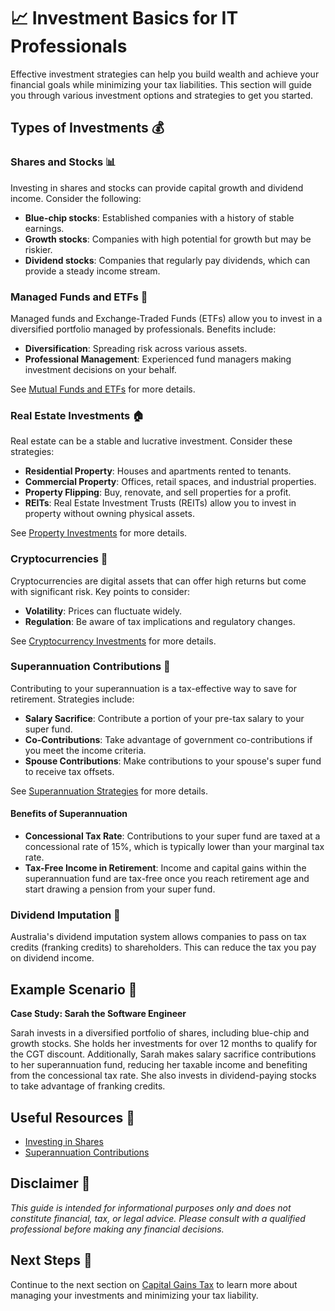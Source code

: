 # 📈 Investment Basics for IT Professionals

Effective investment strategies can help you build wealth and achieve your financial goals while minimizing your tax liabilities. This section will guide you through various investment options and strategies to get you started.

## Types of Investments 💰

### Shares and Stocks 📊

Investing in shares and stocks can provide capital growth and dividend income. Consider the following:

- **Blue-chip stocks**: Established companies with a history of stable earnings.
- **Growth stocks**: Companies with high potential for growth but may be riskier.
- **Dividend stocks**: Companies that regularly pay dividends, which can provide a steady income stream.

### Managed Funds and ETFs 🏦

Managed funds and Exchange-Traded Funds (ETFs) allow you to invest in a diversified portfolio managed by professionals. Benefits include:

- **Diversification**: Spreading risk across various assets.
- **Professional Management**: Experienced fund managers making investment decisions on your behalf.

See [Mutual Funds and ETFs](mutual-funds-and-etfs.md) for more details.

### Real Estate Investments 🏠

Real estate can be a stable and lucrative investment. Consider these strategies:

- **Residential Property**: Houses and apartments rented to tenants.
- **Commercial Property**: Offices, retail spaces, and industrial properties.
- **Property Flipping**: Buy, renovate, and sell properties for a profit.
- **REITs**: Real Estate Investment Trusts (REITs) allow you to invest in property without owning physical assets.

See [Property Investments](property-investments.md) for more details.

### Cryptocurrencies 💎

Cryptocurrencies are digital assets that can offer high returns but come with significant risk. Key points to consider:

- **Volatility**: Prices can fluctuate widely.
- **Regulation**: Be aware of tax implications and regulatory changes.

See [Cryptocurrency Investments](crypto-investments.md) for more details.

### Superannuation Contributions 🏦

Contributing to your superannuation is a tax-effective way to save for retirement. Strategies include:

- **Salary Sacrifice**: Contribute a portion of your pre-tax salary to your super fund.
- **Co-Contributions**: Take advantage of government co-contributions if you meet the income criteria.
- **Spouse Contributions**: Make contributions to your spouse's super fund to receive tax offsets.

See [Superannuation Strategies](supperannuation-strategies.md) for more details.

#### Benefits of Superannuation

- **Concessional Tax Rate**: Contributions to your super fund are taxed at a concessional rate of 15%, which is typically lower than your marginal tax rate.
- **Tax-Free Income in Retirement**: Income and capital gains within the superannuation fund are tax-free once you reach retirement age and start drawing a pension from your super fund.

### Dividend Imputation 📄

Australia's dividend imputation system allows companies to pass on tax credits (franking credits) to shareholders. This can reduce the tax you pay on dividend income.

## Example Scenario 📘

**Case Study: Sarah the Software Engineer**

Sarah invests in a diversified portfolio of shares, including blue-chip and growth stocks. She holds her investments for over 12 months to qualify for the CGT discount. Additionally, Sarah makes salary sacrifice contributions to her superannuation fund, reducing her taxable income and benefiting from the concessional tax rate. She also invests in dividend-paying stocks to take advantage of franking credits.

## Useful Resources 🔗

- [Investing in Shares](https://moneysmart.gov.au/investing/shares)
- [Superannuation Contributions](https://www.ato.gov.au/Individuals/Super/Growing-your-super/Adding-to-my-super/)

## Disclaimer 🚨

*This guide is intended for informational purposes only and does not constitute financial, tax, or legal advice. Please consult with a qualified professional before making any financial decisions.*

## Next Steps 🚀

Continue to the next section on [Capital Gains Tax](capital-gains-tax.md) to learn more about managing your investments and minimizing your tax liability.
